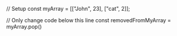 // Setup
const myArray = [["John", 23], ["cat", 2]];

// Only change code below this line
const removedFromMyArray = myArray.pop()